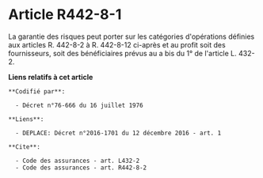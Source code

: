 # Article R442-8-1

La garantie des risques peut porter sur les catégories d'opérations définies aux articles R. 442-8-2 à R. 442-8-12 ci-après
et au profit soit des fournisseurs, soit des bénéficiaires prévus au a bis du 1° de l'article L. 432-2.

**Liens relatifs à cet article**

	**Codifié par**:

	  - Décret n°76-666 du 16 juillet 1976

	**Liens**:

	  - DEPLACE: Décret n°2016-1701 du 12 décembre 2016 - art. 1

	**Cite**:

	  - Code des assurances - art. L432-2
	  - Code des assurances - art. R442-8-2
